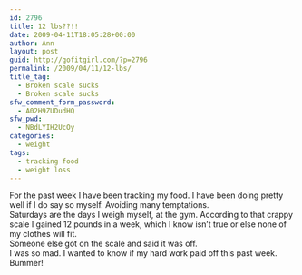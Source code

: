 ```yaml
---
id: 2796
title: 12 lbs??!!
date: 2009-04-11T18:05:28+00:00
author: Ann
layout: post
guid: http://gofitgirl.com/?p=2796
permalink: /2009/04/11/12-lbs/
title_tag:
  - Broken scale sucks
  - Broken scale sucks
sfw_comment_form_password:
  - A02H9ZUDudHQ
sfw_pwd:
  - NBdLYIH2UcOy
categories:
  - weight
tags:
  - tracking food
  - weight loss
---
```

For the past week I have been tracking my food. I have been doing pretty well if I do say so myself. Avoiding many temptations.  
Saturdays are the days I weigh myself, at the gym. According to that crappy scale I gained 12 pounds in a week, which I know isn&#8217;t true or else none of my clothes will fit.  
Someone else got on the scale and said it was off.  
I was so mad. I wanted to know if my hard work paid off this past week.  
Bummer!